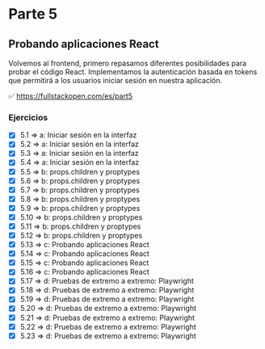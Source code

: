 # Parte 5

## Probando aplicaciones React

Volvemos al frontend, primero repasamos diferentes posibilidades para probar el código React. Implementamos la autenticación basada en tokens que permitirá a los usuarios iniciar sesión en nuestra aplicación.

✅ https://fullstackopen.com/es/part5

### Ejercicios

- [x] 5.1 => a: Iniciar sesión en la interfaz
- [x] 5.2 => a: Iniciar sesión en la interfaz
- [x] 5.3 => a: Iniciar sesión en la interfaz
- [x] 5.4 => a: Iniciar sesión en la interfaz
- [x] 5.5 => b: props.children y proptypes
- [x] 5.6 => b: props.children y proptypes
- [x] 5.7 => b: props.children y proptypes
- [x] 5.8 => b: props.children y proptypes
- [x] 5.9 => b: props.children y proptypes
- [x] 5.10 => b: props.children y proptypes
- [x] 5.11 => b: props.children y proptypes
- [x] 5.12 => b: props.children y proptypes
- [x] 5.13 => c: Probando aplicaciones React
- [x] 5.14 => c: Probando aplicaciones React
- [x] 5.15 => c: Probando aplicaciones React
- [x] 5.16 => c: Probando aplicaciones React
- [x] 5.17 => d: Pruebas de extremo a extremo: Playwright
- [x] 5.18 => d: Pruebas de extremo a extremo: Playwright
- [x] 5.19 => d: Pruebas de extremo a extremo: Playwright
- [x] 5.20 => d: Pruebas de extremo a extremo: Playwright
- [x] 5.21 => d: Pruebas de extremo a extremo: Playwright
- [x] 5.22 => d: Pruebas de extremo a extremo: Playwright
- [x] 5.23 => d: Pruebas de extremo a extremo: Playwright

